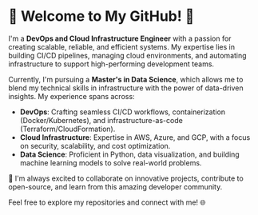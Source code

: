 # 🌟 Welcome to My GitHub! 🌟

I'm a **DevOps and Cloud Infrastructure Engineer** with a passion for creating scalable, reliable, and efficient systems. My expertise lies in building CI/CD pipelines, managing cloud environments, and automating infrastructure to support high-performing development teams.

Currently, I'm pursuing a **Master's in Data Science**, which allows me to blend my technical skills in infrastructure with the power of data-driven insights. My experience spans across:

- **DevOps**: Crafting seamless CI/CD workflows, containerization (Docker/Kubernetes), and infrastructure-as-code (Terraform/CloudFormation).  
- **Cloud Infrastructure**: Expertise in AWS, Azure, and GCP, with a focus on security, scalability, and cost optimization.  
- **Data Science**: Proficient in Python, data visualization, and building machine learning models to solve real-world problems.

🚀 I'm always excited to collaborate on innovative projects, contribute to open-source, and learn from this amazing developer community.

Feel free to explore my repositories and connect with me! 🌐  
